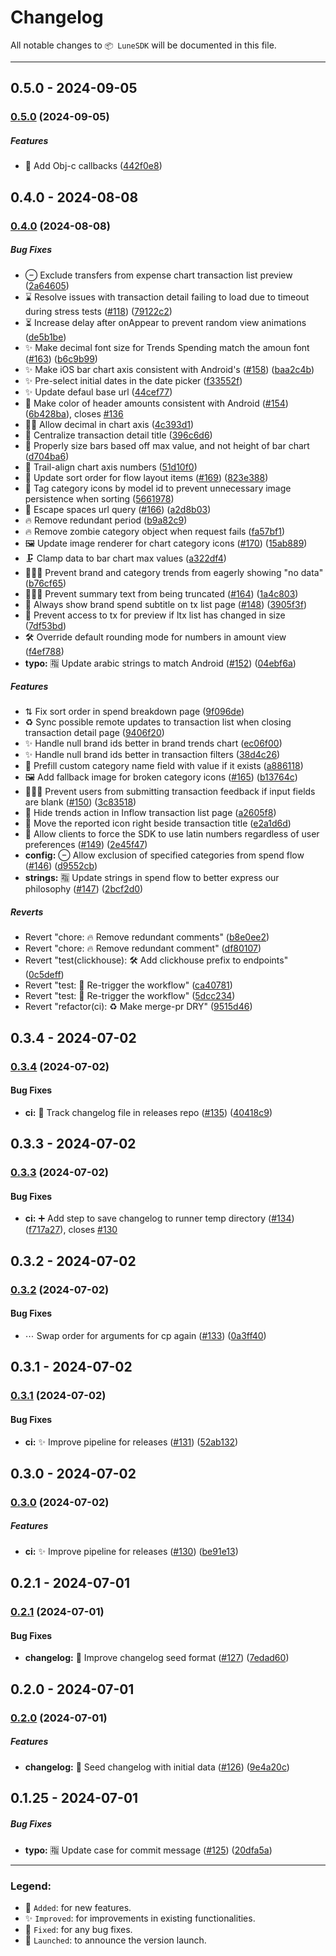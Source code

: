 # Changelog

All notable changes to `📦 LuneSDK` will be documented in this file.


---

## 0.5.0 - 2024-09-05

### [0.5.0](https://github.com/Lune-Technologies/LuneBank/compare/v0.4.0...v0.5.0) (2024-09-05)

##### Features

* 📢 Add Obj-c callbacks ([442f0e8](https://github.com/Lune-Technologies/LuneBank/commit/442f0e84e61a367d602f92864d8ba6e06864fedf))

## 0.4.0 - 2024-08-08

### [0.4.0](https://github.com/Lune-Technologies/LuneBank/compare/v0.3.4...v0.4.0) (2024-08-08)

##### Bug Fixes

* ⊖ Exclude transfers from expense chart transaction list preview ([2a64605](https://github.com/Lune-Technologies/LuneBank/commit/2a64605b7e611f22554bb3f185ca3ec7f98e47fb))
* ⌛ Resolve issues with transaction detail failing to load due to timeout during stress tests ([#118](https://github.com/Lune-Technologies/LuneBank/issues/118)) ([79122c2](https://github.com/Lune-Technologies/LuneBank/commit/79122c2467ecfd3bcea2cd6485460183043fd508))
* ⏳ Increase delay after onAppear to prevent random view animations ([de5b1be](https://github.com/Lune-Technologies/LuneBank/commit/de5b1bebc45bf6a678d4a5292f4939f4b79ae1d0))
* ✨ Make decimal font size for Trends Spending match the amoun font ([#163](https://github.com/Lune-Technologies/LuneBank/issues/163)) ([b6c9b99](https://github.com/Lune-Technologies/LuneBank/commit/b6c9b99f92e34d3cf456392f42faec89dc7fcf59))
* ✨ Make iOS bar chart axis consistent with Android's ([#158](https://github.com/Lune-Technologies/LuneBank/issues/158)) ([baa2c4b](https://github.com/Lune-Technologies/LuneBank/commit/baa2c4b91384891adf94be3a9e69411b1f3e8eef))
* ✨ Pre-select initial dates in the date picker ([f33552f](https://github.com/Lune-Technologies/LuneBank/commit/f33552feb8909004086bab7a71883e65439bf340))
* ✨ Update defaul base url ([44cef77](https://github.com/Lune-Technologies/LuneBank/commit/44cef771718e7959b958dba9123961dd800dec42))
* 🎨 Make color of header amounts consistent with Android ([#154](https://github.com/Lune-Technologies/LuneBank/issues/154)) ([6b428ba](https://github.com/Lune-Technologies/LuneBank/commit/6b428ba97273bb3e0c474fecdd71c5f148bfb19c)), closes [#136](https://github.com/Lune-Technologies/LuneBank/issues/136)
* 👌🏽 Allow decimal in chart axis ([4c393d1](https://github.com/Lune-Technologies/LuneBank/commit/4c393d10964185c5d671f1ceffc8a2aab33bb5f1))
* 📐 Centralize transaction detail title ([396c6d6](https://github.com/Lune-Technologies/LuneBank/commit/396c6d6861ba55c50cbf9b75e4ad5cf7abcf881e))
* 📐 Properly size bars based off max value, and not height of bar chart ([d704ba6](https://github.com/Lune-Technologies/LuneBank/commit/d704ba6364fec5ee409d485ae6cb30af4cb15f4a))
* 📐 Trail-align chart axis numbers ([51d10f0](https://github.com/Lune-Technologies/LuneBank/commit/51d10f0c4a7f9fd2ff9851dfecf4f4b38a5f5c4b))
* 📶 Update sort order for flow layout items ([#169](https://github.com/Lune-Technologies/LuneBank/issues/169)) ([823e388](https://github.com/Lune-Technologies/LuneBank/commit/823e388ccb1059ac48a5eae1faf0bd0eaa129e65))
* 🔖 Tag category icons by model id to prevent unnecessary image persistence when sorting ([5661978](https://github.com/Lune-Technologies/LuneBank/commit/56619786d3c466529cbcde34b2a5508207c42dc1))
* 🔗 Escape spaces url query ([#166](https://github.com/Lune-Technologies/LuneBank/issues/166)) ([a2d8b03](https://github.com/Lune-Technologies/LuneBank/commit/a2d8b0336965a157cd7c48c39ce331d0e683a35a))
* 🔥 Remove redundant period ([b9a82c9](https://github.com/Lune-Technologies/LuneBank/commit/b9a82c90520a074be76a08bd33e09e4cbb4fb36c))
* 🔥 Remove zombie category object when request fails ([fa57bf1](https://github.com/Lune-Technologies/LuneBank/commit/fa57bf19aae86af7c815befb220c9b25db825170))
* 🖼️ Update image renderer for chart category icons ([#170](https://github.com/Lune-Technologies/LuneBank/issues/170)) ([15ab889](https://github.com/Lune-Technologies/LuneBank/commit/15ab88973f465008b976effff0a4ee89351d4c2b))
* 🗜️ Clamp data to bar chart max values ([a322df4](https://github.com/Lune-Technologies/LuneBank/commit/a322df4bb8802ffd4c854d5472fc9dcc22765a74))
* 🙅🏽‍♂️ Prevent brand and category trends from eagerly showing "no data" ([b76cf65](https://github.com/Lune-Technologies/LuneBank/commit/b76cf6589a543eafe539cd6c0603d92f30e56194))
* 🙅🏽‍♂️ Prevent summary text from being truncated ([#164](https://github.com/Lune-Technologies/LuneBank/issues/164)) ([1a4c803](https://github.com/Lune-Technologies/LuneBank/commit/1a4c80324a6845609cf80999b156011f3285d710))
* 🙈 Always show brand spend subtitle on tx list page ([#148](https://github.com/Lune-Technologies/LuneBank/issues/148)) ([3905f3f](https://github.com/Lune-Technologies/LuneBank/commit/3905f3fd6ccac9a27dbbd8211437c4a158349ab9))
* 🚫 Prevent access to tx for preview if ltx list has changed in size ([7df53bd](https://github.com/Lune-Technologies/LuneBank/commit/7df53bd491ac814f6df7a3ef13d8acedd8b8075c))
* 🛠️ Override default rounding mode for numbers in amount view ([f4ef788](https://github.com/Lune-Technologies/LuneBank/commit/f4ef788fd20f44af034e0f1143b99b6837cd9a40))
* **typo:** 🈯 Update arabic strings to match Android ([#152](https://github.com/Lune-Technologies/LuneBank/issues/152)) ([04ebf6a](https://github.com/Lune-Technologies/LuneBank/commit/04ebf6a3ffefc719388847aff3d136a95d75e387))

##### Features

* ⇅ Fix sort order in spend breakdown page ([9f096de](https://github.com/Lune-Technologies/LuneBank/commit/9f096defc9c3b6cce89f43e932d61db7d5379d1f))
* ♻️ Sync possible remote updates to transaction list when closing transaction detail page ([9406f20](https://github.com/Lune-Technologies/LuneBank/commit/9406f200822653e3baf75e2e787e0b73a4de70ee))
* ✨ Handle null brand ids better in brand trends chart ([ec06f00](https://github.com/Lune-Technologies/LuneBank/commit/ec06f006476767c4a64acbc711002f300ef11428))
* ✨ Handle null brand ids better in transaction filters ([38d4c26](https://github.com/Lune-Technologies/LuneBank/commit/38d4c26107e960e77672aae0f9ca45bea48f5bbd))
* 📝 Prefill custom category name field with value if it exists ([a886118](https://github.com/Lune-Technologies/LuneBank/commit/a886118a5c7509363df3df4fd35a6ab24a7f7f77))
* 🖼️ Add fallback image for broken category icons ([#165](https://github.com/Lune-Technologies/LuneBank/issues/165)) ([b13764c](https://github.com/Lune-Technologies/LuneBank/commit/b13764cf5ee424db94f767404ecbaa9183ff56e8))
* 🙅🏽‍♂️ Prevent users from submitting transaction feedback if input fields are blank ([#150](https://github.com/Lune-Technologies/LuneBank/issues/150)) ([3c83518](https://github.com/Lune-Technologies/LuneBank/commit/3c835183fee72f6e41a04a307b7aff6fc42a0c74))
* 🙈 Hide trends action in Inflow transaction list page ([a2605f8](https://github.com/Lune-Technologies/LuneBank/commit/a2605f8317ba355e369bf2729352abc539f8d7ae))
* 🚚 Move the reported icon right beside transaction title ([e2a1d6d](https://github.com/Lune-Technologies/LuneBank/commit/e2a1d6d9784e0315f752c5603a2073f89f5adcfd))
* 🚩 Allow clients to force the SDK to use latin numbers regardless of user preferences ([#149](https://github.com/Lune-Technologies/LuneBank/issues/149)) ([2e45f47](https://github.com/Lune-Technologies/LuneBank/commit/2e45f477c97a1b5649456d2f23b20c98d3cd2776))
* **config:** ⊖ Allow exclusion of specified categories from spend flow ([#146](https://github.com/Lune-Technologies/LuneBank/issues/146)) ([d9552cb](https://github.com/Lune-Technologies/LuneBank/commit/d9552cb91d08cd7c0e2c2c4c693940551085fa05))
* **strings:** 🈯 Update strings in spend flow to better express our philosophy ([#147](https://github.com/Lune-Technologies/LuneBank/issues/147)) ([2bcf2d0](https://github.com/Lune-Technologies/LuneBank/commit/2bcf2d0107fb95ddc77f4816887c1a442be8ecf1))

##### Reverts

* Revert "chore: 🔥 Remove redundant comments" ([b8e0ee2](https://github.com/Lune-Technologies/LuneBank/commit/b8e0ee20d796c945bf2177316a3191e99a47d7ae))
* Revert "chore: 🔥 Remove redundant comment" ([df80107](https://github.com/Lune-Technologies/LuneBank/commit/df8010737aadae9ad8f81686df9a3ca7e24c525a))
* Revert "test(clickhouse): 🛠️ Add clickhouse prefix to endpoints" ([0c5deff](https://github.com/Lune-Technologies/LuneBank/commit/0c5deff88ea6dcefb88498d5effec2dc9e0d9b73))
* Revert "test: 🧪 Re-trigger the workflow" ([ca40781](https://github.com/Lune-Technologies/LuneBank/commit/ca40781461e1521d2be6b96d73fb5479a437f9ff))
* Revert "test: 🧪 Re-trigger the workflow" ([5dcc234](https://github.com/Lune-Technologies/LuneBank/commit/5dcc234d6ca4c606d02129caa4a694507b4cdb6d))
* Revert "refactor(ci): ♻️ Make merge-pr DRY" ([9515d46](https://github.com/Lune-Technologies/LuneBank/commit/9515d465f3020b228837081a97e51953ac91f9a6))

## 0.3.4 - 2024-07-02

### [0.3.4](https://github.com/Lune-Technologies/LuneBank/compare/v0.3.3...v0.3.4) (2024-07-02)

#### Bug Fixes

* **ci:** 🔌 Track changelog file in releases repo ([#135](https://github.com/Lune-Technologies/LuneBank/issues/135)) ([40418c9](https://github.com/Lune-Technologies/LuneBank/commit/40418c98ab654bf6f4c4e1b4141043f43d9186c3))

## 0.3.3 - 2024-07-02

### [0.3.3](https://github.com/Lune-Technologies/LuneBank/compare/v0.3.2...v0.3.3) (2024-07-02)

#### Bug Fixes

- **ci:** ➕ Add step to save changelog to runner temp directory ([#134](https://github.com/Lune-Technologies/LuneBank/issues/134)) ([f717a27](https://github.com/Lune-Technologies/LuneBank/commit/f717a27282ce865eaeeca11255fe64bb17c62678)), closes [#130](https://github.com/Lune-Technologies/LuneBank/issues/130)

## 0.3.2 - 2024-07-02

### [0.3.2](https://github.com/Lune-Technologies/LuneBank/compare/v0.3.1...v0.3.2) (2024-07-02)

#### Bug Fixes

- ⋯ Swap order for arguments for cp again ([#133](https://github.com/Lune-Technologies/LuneBank/issues/133)) ([0a3ff40](https://github.com/Lune-Technologies/LuneBank/commit/0a3ff404ac60b6c22ee001da0cdff604bc26c0be))

## 0.3.1 - 2024-07-02

### [0.3.1](https://github.com/Lune-Technologies/LuneBank/compare/v0.3.0...v0.3.1) (2024-07-02)

#### Bug Fixes

- **ci:** ✨ Improve pipeline for releases ([#131](https://github.com/Lune-Technologies/LuneBank/issues/131)) ([52ab132](https://github.com/Lune-Technologies/LuneBank/commit/52ab132e987126f2a45e5aab4dff2cf040456e0d))

## 0.3.0 - 2024-07-02

### [0.3.0](https://github.com/Lune-Technologies/LuneBank/compare/v0.2.1...v0.3.0) (2024-07-02)

##### Features

- **ci:** ✨ Improve pipeline for releases ([#130](https://github.com/Lune-Technologies/LuneBank/issues/130)) ([be91e13](https://github.com/Lune-Technologies/LuneBank/commit/be91e13e8f28f83fa62d2503cc44d3799079b663))

## 0.2.1 - 2024-07-01

### [0.2.1](https://github.com/Lune-Technologies/LuneBank/compare/v0.2.0...v0.2.1) (2024-07-01)

#### Bug Fixes

- **changelog:** 📝 Improve changelog seed format ([#127](https://github.com/Lune-Technologies/LuneBank/issues/127)) ([7edad60](https://github.com/Lune-Technologies/LuneBank/commit/7edad60fce1b74b9cfde7d211675b71a330d7d8d))

## 0.2.0 - 2024-07-01

### [0.2.0](https://github.com/Lune-Technologies/LuneBank/compare/v0.1.25...v0.2.0) (2024-07-01)

##### Features

- **changelog:** 📜 Seed changelog with initial data ([#126](https://github.com/Lune-Technologies/LuneBank/issues/126)) ([9e4a20c](https://github.com/Lune-Technologies/LuneBank/commit/9e4a20cb2a9da75cf99813c8964f7074d62f5d06))

## 0.1.25 - 2024-07-01

##### Bug Fixes

- **typo:** 🈯 Update case for commit message ([#125](https://github.com/Lune-Technologies/LuneBank/issues/125)) ([20dfa5a](https://github.com/Lune-Technologies/LuneBank/commit/20dfa5a165ec2247b244db3191055c37d16143b1))


---

### Legend:

- 🎉 `Added`: for new features.
- ✨ `Improved`: for improvements in existing functionalities.
- 🐛 `Fixed`: for any bug fixes.
- 🚀 `Launched`: to announce the version launch.
